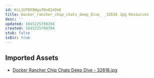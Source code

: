 ```yaml
---
id: KcL1UT0X9WgufNv81kDmE
title: Docker_rancher_chip_chats_deep_dive_ _32618 Jpg Resources
desc: ''
updated: 1645225706394
created: 1645225706394
stub: false
isDir: true
---
```

## Imported Assets
- [Docker Rancher Chip Chats Deep Dive - 32618.jpg](/assets/docker-rancher-chip-chats-deep-dive---32618.jpg)
